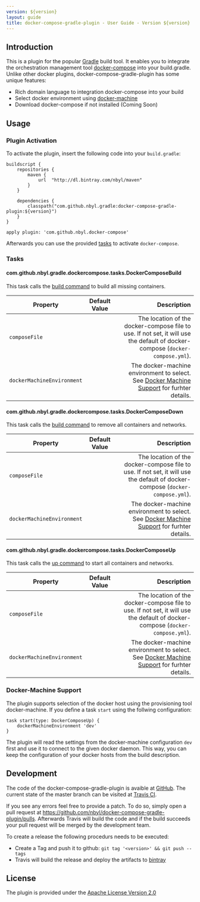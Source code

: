 ```yaml
---
version: ${version}
layout: guide
title: docker-compose-gradle-plugin - User Guide - Version ${version}
---
```

## Introduction

This is a plugin for the popular [Gradle](https://gradle.org/) build tool. It enables you to integrate the orchestration management tool [docker-compose](https://docs.docker.com/compose/) into your build.gradle. Unlike other docker plugins, docker-compose-gradle-plugin has some unique features:

* Rich domain language to integration docker-compose into your build
* Select docker environment using [docker-machine](https://docs.docker.com/machine)
* Download docker-compose if not installed (Coming Soon)

## Usage

### Plugin Activation

To activate the plugin, insert the following code into your `build.gradle`:

```
buildscript {
    repositories {
        maven {
            url  "http://dl.bintray.com/nbyl/maven"
        }
    }

    dependencies {
        classpath("com.github.nbyl.gradle:docker-compose-gradle-plugin:${version}")
    }
}

apply plugin: 'com.github.nbyl.docker-compose'
```
Afterwards you can use the provided [tasks](#tasks) to activate `docker-compose`.

### <a name="tasks"></a>Tasks

#### com.github.nbyl.gradle.dockercompose.tasks.DockerComposeBuild

This task calls the <a href="https://docs.docker.com/compose/reference/build/">build command</a> to build all missing containers.

| Property | Default Value | Description |
| --- | --- | ---: |
| `composeFile` | | The location of the docker-compose file to use. If not set, it will use the default of docker-compose (`docker-compose.yml`). |
| `dockerMachineEnvironment` | | The docker-machine environment to select. See [Docker Machine Support](#docker-machine-support) for furhter details.|

#### com.github.nbyl.gradle.dockercompose.tasks.DockerComposeDown

This task calls the <a href="https://docs.docker.com/compose/reference/down/">build command</a> to remove all containers and networks.

| Property | Default Value | Description |
| --- | --- | ---: |
| `composeFile` | | The location of the docker-compose file to use. If not set, it will use the default of docker-compose (`docker-compose.yml`). |
| `dockerMachineEnvironment` | | The docker-machine environment to select. See [Docker Machine Support](#docker-machine-support) for furhter details.|

#### com.github.nbyl.gradle.dockercompose.tasks.DockerComposeUp

This task calls the <a href="https://docs.docker.com/compose/reference/up/">up command</a> to start all containers and networks.

| Property | Default Value | Description |
| --- | --- | ---: |
| `composeFile` | | The location of the docker-compose file to use. If not set, it will use the default of docker-compose (`docker-compose.yml`). |
| `dockerMachineEnvironment` | | The docker-machine environment to select. See [Docker Machine Support](#docker-machine-support) for furhter details.|

### <a name="docker-machine-support"></a>Docker-Machine Support

The plugin supports selection of the docker host using the provisioning tool docker-machine. If you define a task `start` using the follwing configuration:

```
task start(type: DockerComposeUp) {
    dockerMachineEnvironment 'dev'
}
```

The plugin will read the settings from the docker-machine configuration `dev` first and use it to connect to the given docker daemon. This way, you can keep the configuration of your docker hosts from the build description.

## Development

The code of the docker-compose-gradle-plugin is avaible at [GitHub](https://github.com/nbyl/docker-compose-gradle-plugin). The current state of the master branch can be visited at [Travis CI](https://travis-ci.org/nbyl/docker-compose-gradle-plugin).

If you see any errors feel free to provide a patch. To do so, simply open a pull request at https://github.com/nbyl/docker-compose-gradle-plugin/pulls. Afterwards Travis will build the code and if the build succeeds your pull request will be merged by the development team.

To create a release the following procedurs needs to be executed:

* Create a Tag and push it to github: `git tag '<version>' && git push --tags`
* Travis will build the release and deploy the artifacts to [bintray](https://bintray.com/nbyl/maven/docker-compose-gradle-plugin)

## License

The plugin is provided under the [Apache License Version 2.0](http://www.apache.org/licenses/LICENSE-2.0)
